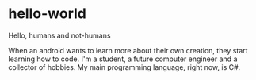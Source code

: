 # hello-world

Hello, humans and not-humans

When an android wants to learn more about their own creation, they start learning how to code.
I'm a student, a future computer engineer and a collector of hobbies. My main programming language, right now, is C#.
